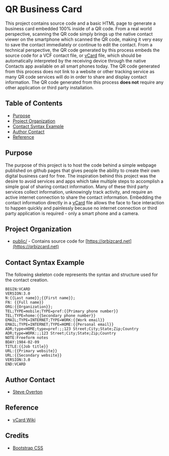 # QR Business Card

This project contains source code and a basic HTML page to generate a business card embedded 100% inside of a QR code.  From a real world perspective, scanning the QR code simply brings up the native contact viewer on the smartphone which scanned the QR code, making it very easy to save the contact immediately or continue to edit the contact.  From a technical perspective, the QR code generated by this process embeds the source code for a VCF contact file, or [vCard](https://en.wikipedia.org/wiki/VCard) file, which should be automatically interpreted by the receiving device through the native Contacts app available on all smart phones today.  The QR code generated from this process does not link to a website or other tracking service as many QR code services will do in order to share and display contact information.  The QR code generated from this process **does not** require any other application or third party installation.

## Table of Contents
- [Purpose](#purpose)
- [Project Organization](#project-organization)
- [Contact Syntax Example](#contact-syntax-example)
- [Author Contact](#author-contact)
- [Reference](#reference)

## Purpose

The purpose of this project is to host the code behind a simple webpage published on github pages that gives people the ability to create their own digital business card for free.  The inspiration behind this project was the desire to avoid services and apps which take multiple steps to accomplish a simple goal of sharing contact information.  Many of these third party services collect information, unknowingly track activity, and require an active internet connection to share the contact information.  Embedding the contact information directly in a [vCard](https://en.wikipedia.org/wiki/VCard) file allows the face to face interaction to happen quickly and painlessly because no internet connection or third party application is required - only a smart phone and a camera.

## Project Organization

- [public/](./public/) - Contains source code for [https://qrbizcard.net](https://qrbizcard.net)

## Contact Syntax Example

The following skeleton code represents the syntax and structure used for the contact creation.

```
BEGIN:VCARD
VERSION:3.0
N:{{Last name}};{{First name}};
FN: {{Full name}}
ORG:{{Organization}};
TEL;TYPE=mobile;TYPE=pref:{{Primary phone number}}
TEL;TYPE=home:{{Secondary phone number}}
EMAIL;TYPE=INTERNET;TYPE=WORK:{{Work email}}
EMAIL;TYPE=INTERNET;TYPE=HOME:{{Personal email}}
ADR;type=HOME;type=pref:;;123 Street;City;State;Zip;Country
ADR;type=WORK:;;123 Street;City;State;Zip;Country
NOTE:Freeform notes
BDAY:1984-02-09
TITLE:{{Job title}}
URL:{{Primary website}}
URL:{{Secondary website}}
VERSION:3.0
END:VCARD
```

## Author Contact

- [Steve Overton](https://www.linkedin.com/in/overton/)

## Reference

- [vCard Wiki](https://en.wikipedia.org/wiki/VCard)

## Credits

- [Bootstrap CSS](https://getbootstrap.com/)
